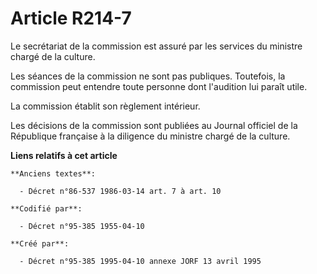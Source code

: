 # Article R214-7

Le secrétariat de la commission est assuré par les services du ministre chargé de la culture.

Les séances de la commission ne sont pas publiques. Toutefois, la commission peut entendre toute personne dont l'audition lui
paraît utile.

La commission établit son règlement intérieur.

Les décisions de la commission sont publiées au Journal officiel de la République française à la diligence du ministre chargé
de la culture.

**Liens relatifs à cet article**

	**Anciens textes**:

	  - Décret n°86-537 1986-03-14 art. 7 à art. 10

	**Codifié par**:

	  - Décret n°95-385 1955-04-10

	**Créé par**:

	  - Décret n°95-385 1995-04-10 annexe JORF 13 avril 1995
